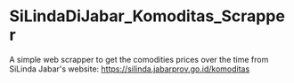 # SiLindaDiJabar_Komoditas_Scrapper
A simple web scrapper to get the comodities prices over the time from SiLinda Jabar's website:  https://silinda.jabarprov.go.id/komoditas
